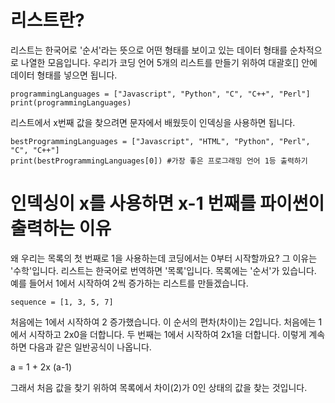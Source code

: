 # 리스트란?
리스트는 한국어로 '순서'라는 뜻으로 어떤 형태를 보이고 있는 데이터 형태를 순차적으로 나열한 모음입니다. 우리가 코딩 언어 5개의 리스트를 만들기 위하여 대괄호[] 안에 데이터 형태를 넣으면 됩니다.

```
programmingLanguages = ["Javascript", "Python", "C", "C++", "Perl"]
print(programmingLanguages)
```

리스트에서 x번째 값을 찾으려면 문자에서 배웠듯이 인덱싱을 사용하면 됩니다.

```
bestProgrammingLanguages = ["Javascript", "HTML", "Python", "Perl", "C", "C++"]
print(bestProgrammingLanguages[0]) #가장 좋은 프로그래밍 언어 1등 출력하기
```

# 인덱싱이 x를 사용하면 x-1 번째를 파이썬이 출력하는 이유
왜 우리는 목록의 첫 번째로 1을 사용하는데 코딩에서는 0부터 시작할까요? 그 이유는 '수학'입니다. 리스트는 한국어로 번역하면 '목록'입니다. 목록에는 '순서'가 있습니다.
예를 들어서 1에서 시작하여 2씩 증가하는 리스트를 만들겠습니다.

```
sequence = [1, 3, 5, 7]
```

처음에는 1에서 시작하여 2 증가했습니다. 이 순서의 편차(차이)는 2입니다. 처음에는 1에서 시작하고 2x0을 더합니다. 두 번째는 1에서 시작하여 2x1을 더합니다. 이렇게 계속하면 다음과 같은 일반공식이 나옵니다.

a = 1 + 2x (a-1)

그래서 처음 값을 찾기 위하여 목록에서 차이(2)가 0인 상태의 값을 찾는 것입니다.
